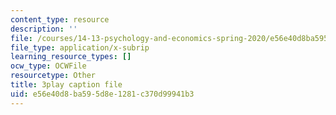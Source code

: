 ```yaml
---
content_type: resource
description: ''
file: /courses/14-13-psychology-and-economics-spring-2020/e56e40d8ba595d8e1281c370d99941b3_Z0vdSf8m13k.srt
file_type: application/x-subrip
learning_resource_types: []
ocw_type: OCWFile
resourcetype: Other
title: 3play caption file
uid: e56e40d8-ba59-5d8e-1281-c370d99941b3
---
```

